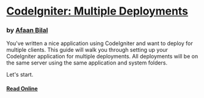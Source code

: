# [CodeIgniter: Multiple Deployments][1]


### by [Afaan Bilal](https://afaan.ml)

You've written a nice application using CodeIgniter and want to deploy for multiple clients. This guide will walk you through setting up your CodeIgniter application for multiple deployments. All deployments will be on the same server using the same application and system folders. 

Let's start.

#### [Read Online][1]

[1]: https://afaan.ml
